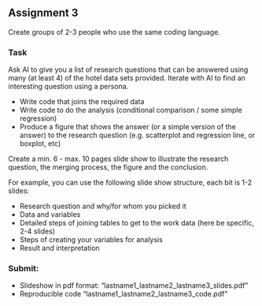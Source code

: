 ## Assignment 3

Create groups of 2-3 people who use the same coding language.

### Task
Ask AI to give you a list of research questions that can be answered using many (at least 4) of the hotel data sets provided. Iterate with AI to find an interesting question using a persona.

* Write code that joins the required data
* Write code to do the analysis (conditional comparison / some simple regression)
* Produce a figure that shows the answer (or a simple version of the answer) to the research question (e.g. scatterplot and regression line, or boxplot, etc)

Create a min. 6 - max. 10 pages slide show to illustrate the research question, the merging process, the figure and the conclusion.

For example, you can use the following slide show structure, each bit is 1-2 slides:

* Research question and why/for whom you picked it
* Data and variables
* Detailed steps of joining tables to get to the work data (here be specific, 2-4 slides)
* Steps of creating your variables for analysis
* Result and interpretation

### Submit:

* Slideshow in pdf format: “lastname1_lastname2_lastname3_slides.pdf”
* Reproducible code “lastname1_lastname2_lastname3_code.pdf”
